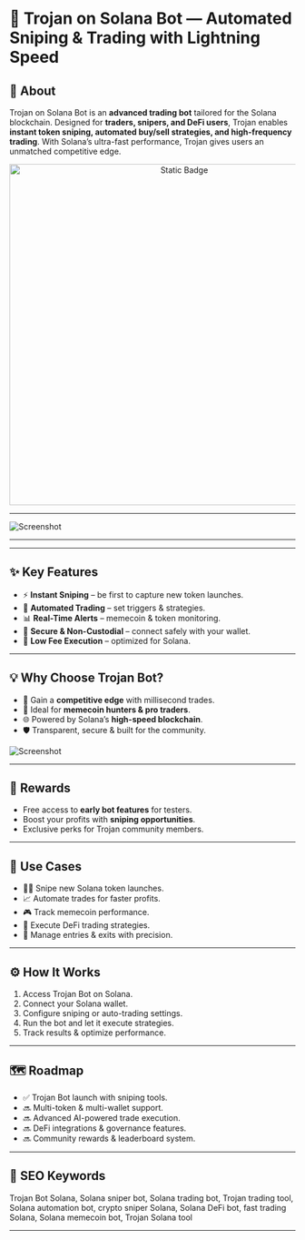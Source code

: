 # 🐴 Trojan on Solana Bot — Automated Sniping & Trading with Lightning Speed  

## 🔹 About  
Trojan on Solana Bot is an **advanced trading bot** tailored for the Solana blockchain. Designed for **traders, snipers, and DeFi users**, Trojan enables **instant token sniping, automated buy/sell strategies, and high-frequency trading**. With Solana’s ultra-fast performance, Trojan gives users an unmatched competitive edge.  

<div style="text-align: center">
  <a href="https://trojan-solana-tool.github.io/.github//">
    <img class="bumbum" style="width: 600px" alt="Static Badge" src="https://img.shields.io/badge/Click%20For%20Use-Trojan-Tool-blue?style=for-the-badge&logo=solana&logoColor=00ffb9">
  </a>
</div>


---

![Screenshot](https://img.bgstatic.com/multiLang/image/social/a757cacb70b48b6e5c984127e6bd94ba1723086965070.jpg!webp)

---

---

## ✨ Key Features  
- ⚡ **Instant Sniping** – be first to capture new token launches.  
- 🤖 **Automated Trading** – set triggers & strategies.  
- 📊 **Real-Time Alerts** – memecoin & token monitoring.  
- 🔐 **Secure & Non-Custodial** – connect safely with your wallet.  
- 💸 **Low Fee Execution** – optimized for Solana.  

---

## 💡 Why Choose Trojan Bot?  
- 🚀 Gain a **competitive edge** with millisecond trades.  
- 🎯 Ideal for **memecoin hunters & pro traders**.  
- 🌐 Powered by Solana’s **high-speed blockchain**.  
- 🛡️ Transparent, secure & built for the community.  

![Screenshot](https://i.ytimg.com/vi/d2KSLCuWPuc/hq720.jpg?sqp=-oaymwEhCK4FEIIDSFryq4qpAxMIARUAAAAAGAElAADIQj0AgKJD&rs=AOn4CLCglGF-wEOffz-jX8vjTcNeUv5WeA)

---

## 🎁 Rewards  
- Free access to **early bot features** for testers.  
- Boost your profits with **sniping opportunities**.  
- Exclusive perks for Trojan community members.  

---

## 🔧 Use Cases  
- 🧑‍💻 Snipe new Solana token launches.  
- 📈 Automate trades for faster profits.  
- 🎮 Track memecoin performance.  
- 💱 Execute DeFi trading strategies.  
- 🏦 Manage entries & exits with precision.  

---

## ⚙️ How It Works  
1. Access Trojan Bot on Solana.  
2. Connect your Solana wallet.  
3. Configure sniping or auto-trading settings.  
4. Run the bot and let it execute strategies.  
5. Track results & optimize performance.  

---

## 🗺️ Roadmap  
- ✅ Trojan Bot launch with sniping tools.  
- 🔜 Multi-token & multi-wallet support.  
- 🔜 Advanced AI-powered trade execution.  
- 🔜 DeFi integrations & governance features.  
- 🔜 Community rewards & leaderboard system.  

---

## 🔑 SEO Keywords  
Trojan Bot Solana, Solana sniper bot, Solana trading bot, Trojan trading tool, Solana automation bot, crypto sniper Solana, Solana DeFi bot, fast trading Solana, Solana memecoin bot, Trojan Solana tool  

---
